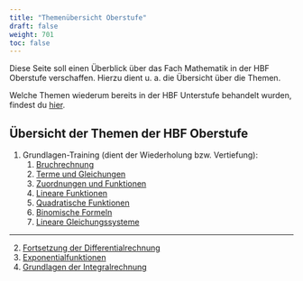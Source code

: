 ```yaml
---
title: "Themenübersicht Oberstufe"
draft: false
weight: 701
toc: false
---
```


Diese Seite soll einen Überblick über das Fach Mathematik in der HBF Oberstufe verschaffen. Hierzu dient u. a. die Übersicht über die Themen.

Welche Themen wiederum bereits in der HBF Unterstufe behandelt wurden, findest du [hier](/hbf1/0-organisatorisches/themenübersicht-unterstufe/).

## Übersicht der Themen der HBF Oberstufe

1. Grundlagen-Training (dient der Wiederholung bzw. Vertiefung):
    1. [Bruchrechnung](/hbf2/1-grundlagen-training/bruchrechnung/)
    1. [Terme und Gleichungen](/hbf2/1-grundlagen-training/terme-und-gleichungen/)
    1. [Zuordnungen und Funktionen](/hbf2/1-grundlagen-training/zuordnungen-und-funktionen/)
    1. [Lineare Funktionen](/hbf2/1-grundlagen-training/lineare-funktionen/)
    1. [Quadratische Funktionen](/hbf2/1-grundlagen-training/quadratische-funktionen/)
    1. [Binomische Formeln](/hbf2/1-grundlagen-training/binomische-formeln/)
    1. [Lineare Gleichungssysteme](/hbf2/1-grundlagen-training/lineare-gleichungssysteme/)

---

2. [Fortsetzung der Differentialrechnung](/hbf2/2-fortsetzung-der-differentialrechnung/funktionsuntersuchung-gebrochen-rationaler-funktionen/)
3. [Exponentialfunktionen](/hbf2/3-exponentialfunktionen/exponentielles-wachstum/)
4. [Grundlagen der Integralrechnung](/hbf2/4-integralrechnung/grundlagen-der-integralrechnung/)

